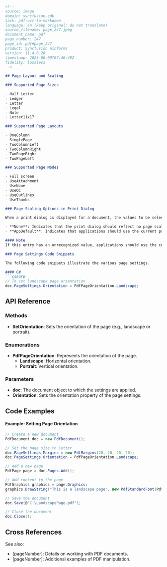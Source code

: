 ```markdown
<!--
source: image
domain: syncfusion-sdk
task: pdf-ocr-to-markdown
language: en (keep original; do not translate)
source_filename: page_247.jpeg
document_name: pdf
page_number: 247
page_id: pdf#page_247
product: Syncfusion Winforms
version: 11.4.0.26
timestamp: 2025-08-09T07:40:49Z
fidelity: lossless
-->

## Page Layout and Scaling

### Supported Page Sizes

- Half Letter
- Ledger
- Letter
- Legal
- Note
- Letter11x17

### Supported Page Layouts

- OneColumn
- SinglePage
- TwoColumnLeft
- TwoColumnRight
- TwoPageRight
- TwoPageLeft

### Supported Page Modes

- Full screen
- UseAttachment
- UseNone
- UseOC
- UseOutlines
- UseThumbs

### Page Scaling Options in Print Dialog

When a print dialog is displayed for a document, the values to be selected for the page scaling option are as follows:

- **None**: Indicates that the print dialog should reflect no page scaling
- **AppDefault**: Indicates that applications should use the current print scaling

#### Note
If this entry has an unrecognized value, applications should use the current print scaling. The default value is **AppDefault**.

### Page Settings Code Snippets

The following code snippets illustrate the various page settings.

#### C#
```csharp
// To set landscape page orientation.
doc.PageSettings.Orientation = PdfPageOrientation.Landscape;
```

## API Reference

### Methods
- **SetOrientation**: Sets the orientation of the page (e.g., landscape or portrait).

### Enumerations
- **PdfPageOrientation**: Represents the orientation of the page.
  - **Landscape**: Horizontal orientation.
  - **Portrait**: Vertical orientation.

### Parameters
- **doc**: The document object to which the settings are applied.
- **Orientation**: Sets the orientation property of the page settings.

## Code Examples

#### Example: Setting Page Orientation
```csharp
// Create a new document
PdfDocument doc = new PdfDocument();

// Set the page size to Letter
doc.PageSettings.Margins = new PdfMargins(20, 20, 20, 20);
doc.PageSettings.Orientation = PdfPageOrientation.Landscape;

// Add a new page
PdfPage page = doc.Pages.Add();

// Add content to the page
PdfGraphics graphics = page.Graphics;
graphics.DrawString("This is a landscape page", new PdfStandardFont(PdfFontFamily.TimesRoman, 20), PdfBrushes.Black, new RectangleF(20, 20, 300, 50));

// Save the document
doc.Save(@"C:\LandscapePage.pdf");

// Close the document
doc.Close();
```

## Cross References

See also:
- [pageNumber]: Details on working with PDF documents.
- [pageNumber]: Additional examples of PDF manipulation.

<!-- tags: [pdf, layout, scaling, print, orientation, syncfusion] keywords: [landscape, portrait, page settings, print dialog, pdf document, page modes, page layouts, full screen, useattachment, useoutlines, usethumbs] -->
```